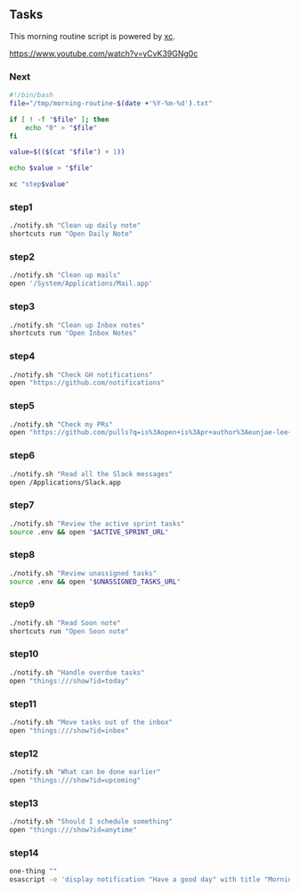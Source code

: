 ## Tasks

This morning routine script is powered by [xc](https://xcfile.dev/).

https://www.youtube.com/watch?v=yCvK39GNg0c

### Next

```sh
#!/bin/bash
file="/tmp/morning-routine-$(date +'%Y-%m-%d').txt"

if [ ! -f "$file" ]; then
    echo "0" > "$file"
fi

value=$(($(cat "$file") + 1))

echo $value > "$file"

xc "step$value"
```

### step1

```sh
./notify.sh "Clean up daily note"
shortcuts run "Open Daily Note"
```

### step2

```sh
./notify.sh "Clean up mails"
open '/System/Applications/Mail.app'
```

### step3

```sh
./notify.sh "Clean up Inbox notes"
shortcuts run "Open Inbox Notes"
```

### step4

```sh
./notify.sh "Check GH notifications"
open "https://github.com/notifications"
```

### step5

```sh
./notify.sh "Check my PRs"
open "https://github.com/pulls?q=is%3Aopen+is%3Apr+author%3Aeunjae-lee+archived%3Afalse+created%3A%3E2023-12-05"
```

### step6

```sh
./notify.sh "Read all the Slack messages"
open /Applications/Slack.app
```

### step7

```sh
./notify.sh "Review the active sprint tasks"
source .env && open "$ACTIVE_SPRINT_URL"
```

### step8

```sh
./notify.sh "Review unassigned tasks"
source .env && open "$UNASSIGNED_TASKS_URL"
```

### step9

```sh
./notify.sh "Read Soon note"
shortcuts run "Open Soon note"
```

### step10

```sh
./notify.sh "Handle overdue tasks"
open "things:///show?id=today"
```

### step11

```sh
./notify.sh "Move tasks out of the inbox"
open "things:///show?id=inbox"
```

### step12

```sh
./notify.sh "What can be done earlier"
open "things:///show?id=upcoming"
```

### step13

```sh
./notify.sh "Should I schedule something"
open "things:///show?id=anytime"
```

### step14

```sh
one-thing ""
osascript -e 'display notification "Have a good day" with title "Morning Routine"'
```
